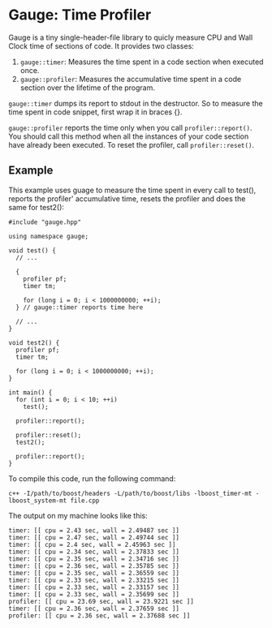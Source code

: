 Gauge: Time Profiler
====================

Gauge is a tiny single-header-file library to quicly measure CPU and Wall Clock
time of sections of code. It provides two classes:

1. `gauge::timer`: Measures the time spent in a code section when executed once.
2. `gauge::profiler`: Measures the accumulative time spent in a code section over the lifetime of the program.

`gauge::timer` dumps its report to stdout in the destructor. So to measure the
time spent in code snippet, first wrap it in braces {}.

`gauge::profiler` reports the time only when you call `profiler::report()`. You
should call this method when all the instances of your code section have already
been executed. To reset the profiler, call `profiler::reset()`.


Example
-------

This example uses guage to measure the time spent in every call to test(),
reports the profiler' accumulative time, resets the profiler and does the same
for test2():

    #include "gauge.hpp"

    using namespace gauge;

    void test() {
      // ...

      {
        profiler pf;
        timer tm;

        for (long i = 0; i < 1000000000; ++i);
      } // gauge::timer reports time here

      // ...
    }

    void test2() {
      profiler pf;
      timer tm;

      for (long i = 0; i < 1000000000; ++i);
    }

    int main() {
      for (int i = 0; i < 10; ++i)
        test();

      profiler::report();

      profiler::reset();
      test2();

      profiler::report();
    }

To compile this code, run the following command:

    c++ -I/path/to/boost/headers -L/path/to/boost/libs -lboost_timer-mt -lboost_system-mt file.cpp

The output on my machine looks like this:

    timer: [[ cpu = 2.43 sec, wall = 2.49487 sec ]]
    timer: [[ cpu = 2.47 sec, wall = 2.49744 sec ]]
    timer: [[ cpu = 2.4 sec, wall = 2.45963 sec ]]
    timer: [[ cpu = 2.34 sec, wall = 2.37833 sec ]]
    timer: [[ cpu = 2.35 sec, wall = 2.34716 sec ]]
    timer: [[ cpu = 2.36 sec, wall = 2.35785 sec ]]
    timer: [[ cpu = 2.35 sec, wall = 2.36559 sec ]]
    timer: [[ cpu = 2.33 sec, wall = 2.33215 sec ]]
    timer: [[ cpu = 2.33 sec, wall = 2.33157 sec ]]
    timer: [[ cpu = 2.33 sec, wall = 2.35699 sec ]]
    profiler: [[ cpu = 23.69 sec, wall = 23.9221 sec ]]
    timer: [[ cpu = 2.36 sec, wall = 2.37659 sec ]]
    profiler: [[ cpu = 2.36 sec, wall = 2.37688 sec ]]


